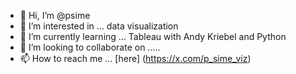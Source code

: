 - 👋 Hi, I’m @psime
- 👀 I’m interested in ... data visualization
- 🌱 I’m currently learning ... Tableau with Andy Kriebel and Python 
- 💞️ I’m looking to collaborate on .....
- 📫 How to reach me ... [here] (https://x.com/p_sime_viz)

<!---
psime/psime is a ✨ special ✨ repository because its `README.md` (this file) appears on your GitHub profile.
You can click the Preview link to take a look at your changes.
--->
